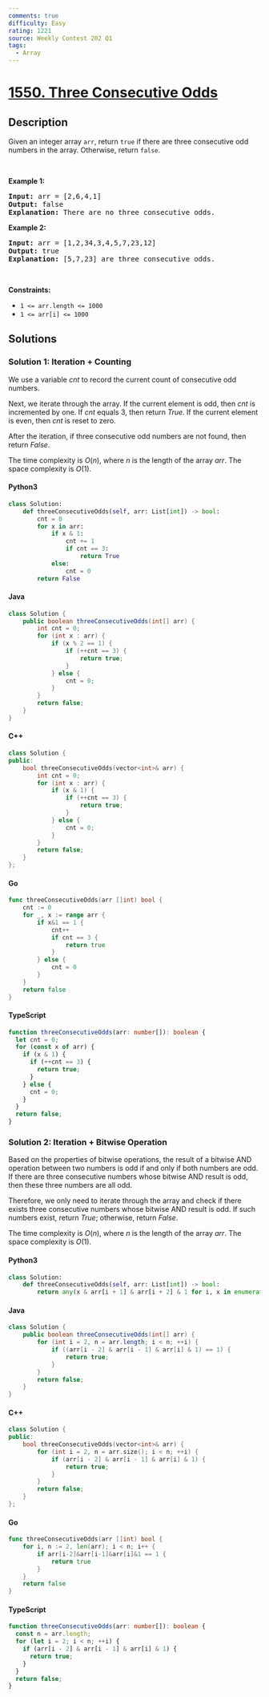 ```yaml
---
comments: true
difficulty: Easy
rating: 1221
source: Weekly Contest 202 Q1
tags:
  - Array
---
```


<!-- problem:start -->

# [1550. Three Consecutive Odds](https://leetcode.com/problems/three-consecutive-odds)


## Description

<!-- description:start -->

Given an integer array <code>arr</code>, return <code>true</code>&nbsp;if there are three consecutive odd numbers in the array. Otherwise, return&nbsp;<code>false</code>.

<p>&nbsp;</p>
<p><strong class="example">Example 1:</strong></p>

<pre>
<strong>Input:</strong> arr = [2,6,4,1]
<strong>Output:</strong> false
<b>Explanation:</b> There are no three consecutive odds.
</pre>

<p><strong class="example">Example 2:</strong></p>

<pre>
<strong>Input:</strong> arr = [1,2,34,3,4,5,7,23,12]
<strong>Output:</strong> true
<b>Explanation:</b> [5,7,23] are three consecutive odds.
</pre>

<p>&nbsp;</p>
<p><strong>Constraints:</strong></p>

<ul>
	<li><code>1 &lt;= arr.length &lt;= 1000</code></li>
	<li><code>1 &lt;= arr[i] &lt;= 1000</code></li>
</ul>

<!-- description:end -->

## Solutions

<!-- solution:start -->

### Solution 1: Iteration + Counting

We use a variable $\textit{cnt}$ to record the current count of consecutive odd numbers.

Next, we iterate through the array. If the current element is odd, then $\textit{cnt}$ is incremented by one. If $\textit{cnt}$ equals 3, then return $\textit{True}$. If the current element is even, then $\textit{cnt}$ is reset to zero.

After the iteration, if three consecutive odd numbers are not found, then return $\textit{False}$.

The time complexity is $O(n)$, where $n$ is the length of the array $\textit{arr}$. The space complexity is $O(1)$.

<!-- tabs:start -->

#### Python3

```python
class Solution:
    def threeConsecutiveOdds(self, arr: List[int]) -> bool:
        cnt = 0
        for x in arr:
            if x & 1:
                cnt += 1
                if cnt == 3:
                    return True
            else:
                cnt = 0
        return False
```

#### Java

```java
class Solution {
    public boolean threeConsecutiveOdds(int[] arr) {
        int cnt = 0;
        for (int x : arr) {
            if (x % 2 == 1) {
                if (++cnt == 3) {
                    return true;
                }
            } else {
                cnt = 0;
            }
        }
        return false;
    }
}
```

#### C++

```cpp
class Solution {
public:
    bool threeConsecutiveOdds(vector<int>& arr) {
        int cnt = 0;
        for (int x : arr) {
            if (x & 1) {
                if (++cnt == 3) {
                    return true;
                }
            } else {
                cnt = 0;
            }
        }
        return false;
    }
};
```

#### Go

```go
func threeConsecutiveOdds(arr []int) bool {
	cnt := 0
	for _, x := range arr {
		if x&1 == 1 {
			cnt++
			if cnt == 3 {
				return true
			}
		} else {
			cnt = 0
		}
	}
	return false
}
```

#### TypeScript

```ts
function threeConsecutiveOdds(arr: number[]): boolean {
  let cnt = 0;
  for (const x of arr) {
    if (x & 1) {
      if (++cnt == 3) {
        return true;
      }
    } else {
      cnt = 0;
    }
  }
  return false;
}
```

<!-- tabs:end -->

<!-- solution:end -->

<!-- solution:start -->

### Solution 2: Iteration + Bitwise Operation

Based on the properties of bitwise operations, the result of a bitwise AND operation between two numbers is odd if and only if both numbers are odd. If there are three consecutive numbers whose bitwise AND result is odd, then these three numbers are all odd.

Therefore, we only need to iterate through the array and check if there exists three consecutive numbers whose bitwise AND result is odd. If such numbers exist, return $\textit{True}$; otherwise, return $\textit{False}$.

The time complexity is $O(n)$, where $n$ is the length of the array $\textit{arr}$. The space complexity is $O(1)$.

<!-- tabs:start -->

#### Python3

```python
class Solution:
    def threeConsecutiveOdds(self, arr: List[int]) -> bool:
        return any(x & arr[i + 1] & arr[i + 2] & 1 for i, x in enumerate(arr[:-2]))
```

#### Java

```java
class Solution {
    public boolean threeConsecutiveOdds(int[] arr) {
        for (int i = 2, n = arr.length; i < n; ++i) {
            if ((arr[i - 2] & arr[i - 1] & arr[i] & 1) == 1) {
                return true;
            }
        }
        return false;
    }
}
```

#### C++

```cpp
class Solution {
public:
    bool threeConsecutiveOdds(vector<int>& arr) {
        for (int i = 2, n = arr.size(); i < n; ++i) {
            if (arr[i - 2] & arr[i - 1] & arr[i] & 1) {
                return true;
            }
        }
        return false;
    }
};
```

#### Go

```go
func threeConsecutiveOdds(arr []int) bool {
	for i, n := 2, len(arr); i < n; i++ {
		if arr[i-2]&arr[i-1]&arr[i]&1 == 1 {
			return true
		}
	}
	return false
}
```

#### TypeScript

```ts
function threeConsecutiveOdds(arr: number[]): boolean {
  const n = arr.length;
  for (let i = 2; i < n; ++i) {
    if (arr[i - 2] & arr[i - 1] & arr[i] & 1) {
      return true;
    }
  }
  return false;
}
```

<!-- tabs:end -->

<!-- solution:end -->

<!-- problem:end -->
